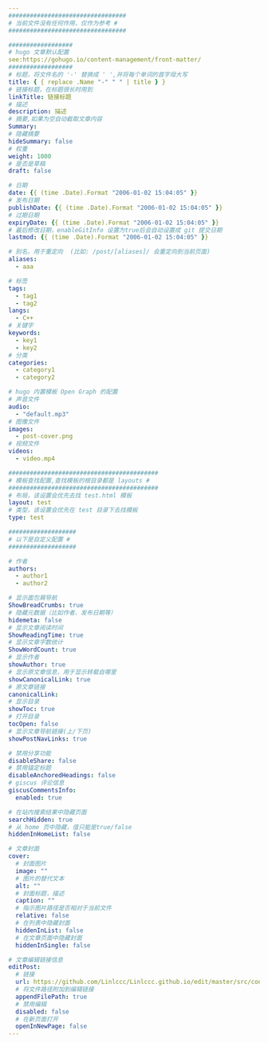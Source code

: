 ```yaml
---
#################################
# 当前文件没有任何作用，仅作为参考 #
#################################

##################
# hugo 文章默认配置
see:https://gohugo.io/content-management/front-matter/
##################
# 标题，将文件名的 '-' 替换成 ' ',并将每个单词的首字母大写
title: { { replace .Name "-" " " | title } }
# 链接标题，在标题很长时用到
linkTitle: 链接标题
# 描述
description: 描述
# 摘要,如果为空自动截取文章内容
Summary:
# 隐藏摘要
hideSummary: false
# 权重
weight: 1000
# 是否是草稿
draft: false

# 日期
date: {{ (time .Date).Format "2006-01-02 15:04:05" }}
# 发布日期
publishDate: {{ (time .Date).Format "2006-01-02 15:04:05" }}
# 过期日期
expiryDate: {{ (time .Date).Format "2006-01-02 15:04:05" }}
# 最后修改日期，enableGitInfo 设置为true后会自动设置成 git 提交日期
lastmod: {{ (time .Date).Format "2006-01-02 15:04:05" }}

# 别名，用于重定向  (比如: /post/[aliases]/ 会重定向到当前页面)
aliases:
  - aaa

# 标签
tags:
  - tag1
  - tag2
langs:
  - C++
# 关键字
keywords:
  - key1
  - key2
# 分类
categories:
  - category1
  - category2

# hugo 内置模板 Open Graph 的配置
# 声音文件
audio:
  - "default.mp3"
# 图像文件
images:
  - post-cover.png
# 视频文件
videos:
  - video.mp4

##########################################
# 模板查找配置,查找模板的根目录都是 layouts #
##########################################
# 布局，该设置会优先去找 test.html 模板
layout: test
# 类型，该设置会优先在 test 目录下去找模板
type: test

###################
# 以下是自定义配置 #
###################

# 作者
authors:
  - author1
  - author2

# 显示面包屑导航
ShowBreadCrumbs: true
# 隐藏元数据（比如作者、发布日期等）
hidemeta: false
# 显示文章阅读时间
ShowReadingTime: true
# 显示文章字数统计
ShowWordCount: true
# 显示作者
showAuthor: true
# 显示原文章信息，用于显示转载自哪里
showCanonicalLink: true
# 原文章链接
canonicalLink:
# 显示目录
showToc: true
# 打开目录
tocOpen: false
# 显示文章导航链接(上/下页)
showPostNavLinks: true

# 禁用分享功能
disableShare: false
# 禁用锚定标题
disableAnchoredHeadings: false
# giscus 评论信息
giscusCommentsInfo:
  enabled: true

# 在站内搜索结果中隐藏页面
searchHidden: true
# 从 home 页中隐藏，值只能是true/false
hiddenInHomeList: false

# 文章封面
cover:
  # 封面图片
  image: ""
  # 图片的替代文本
  alt: ""
  # 封面标题，描述
  caption: ""
  # 指示图片路径是否相对于当前文件
  relative: false
  # 在列表中隐藏封面
  hiddenInList: false
  # 在文章页面中隐藏封面
  hiddenInSingle: false

# 文章编辑链接信息
editPost:
  # 链接
  url: https://github.com/Linlccc/Linlccc.github.io/edit/master/src/content
  # 将文件路径附加到编辑链接
  appendFilePath: true
  # 禁用编辑
  disabled: false
  # 在新页面打开
  openInNewPage: false
---
```

